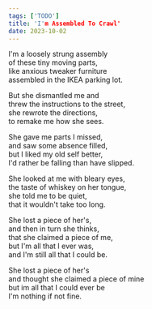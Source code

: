 ```yaml
---
tags: ['TODO']
title: 'I'm Assembled To Crawl'
date: 2023-10-02
---
```


I'm a loosely strung assembly  
of these tiny moving parts,  
like anxious tweaker furniture  
assembled in the IKEA parking lot.

But she dismantled me and  
threw the instructions to the street,  
she rewrote the directions,  
to remake me how she sees.

She gave me parts I missed,  
and saw some absence filled,  
but I liked my old self better,  
I'd rather be falling than have slipped.

She looked at me with bleary eyes,  
the taste of whiskey on her tongue,  
she told me to be quiet,  
that it wouldn't take too long.

She lost a piece of her's,  
and then in turn she thinks,  
that she claimed a piece of me,  
but I'm all that I ever was,  
and I'm still all that I could be.

She lost a piece of her's  
and thought she claimed a piece of mine  
but im all that I could ever be  
I'm nothing if not fine.
